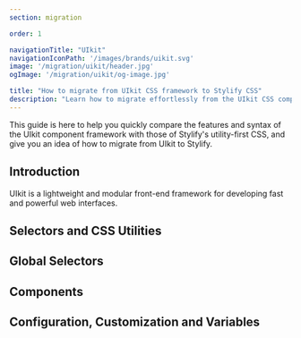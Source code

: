 ```yaml
---
section: migration

order: 1

navigationTitle: "UIkit"
navigationIconPath: '/images/brands/uikit.svg'
image: '/migration/uikit/header.jpg'
ogImage: '/migration/uikit/og-image.jpg'

title: "How to migrate from UIkit CSS framework to Stylify CSS"
description: "Learn how to migrate effortlessly from the UIkit CSS component framework to Stylify's utility-first CSS and code faster with less code."
---
```


This guide is here to help you quickly compare the features and syntax of the UIkit component framework with those of Stylify's utility-first CSS, and give you an idea of how to migrate from UIkit to Stylify.

<MigrationNote></MigrationNote>

## Introduction

UIkit is a lightweight and modular front-end framework for developing fast and powerful web interfaces.

<MigrationStylifyDescription></MigrationStylifyDescription>

## Selectors and CSS Utilities

<migration-code-block image="uikit.svg">
<template #tool>

UIkit provides a set of utilities for properties like margin, padding, width, etc.

I could not find any information if it provides something like `hover` or `active` pseudo classes support and media queries support.

```html
<div class="
	uk-width-1-1
	uk-padding-small
	u-text-lead
"></div>
```

</template>
<template #stylify>

<MigrationStylifySelectors></MigrationStylifySelectors>


</template>
</migration-code-block>


## Global Selectors

<migration-code-block image="uikit.svg">
<template #tool>

I could not find any information suggesting that  UIkit provides something like dynamic Global Selectors.

</template>
<template #stylify>

<MigrationStylifyCustomSelectors></MigrationStylifyCustomSelectors>

</template>
</migration-code-block>

## Components
<migration-code-block image="uikit.svg">
<template #tool>

UIkit is a framework based on components. Therefore, there are plenty of components, such as buttons, badges, forms, tables, menus, etc:

```html
<span class="uk-badge"></span>
<a class="uk-button uk-button-default" href=""></a>
```

</template>
<template #stylify>

<MigrationStylifyComponents></MigrationStylifyComponents>

</template>
</migration-code-block>

## Configuration, Customization and Variables
<migration-code-block image="uikit.svg">
<template #tool>

UIkit provides a theme that you can modify during a build process through variables:

```css
// 1. Your custom variables and variable overwrites.
$global-link-color: #DA7D02;

// 2. Import default variables and available mixins.
@import "uikit/src/scss/variables-theme.scss";
@import "uikit/src/scss/mixins-theme.scss";

// 3. Your custom mixin overwrites.
@mixin hook-card() { color: #000; }

// 4. Import UIkit.
@import "uikit/src/scss/uikit-theme.scss";
```

</template>
<template #stylify>

<MigrationStylifyVariables></MigrationStylifyVariables>

</template>
</migration-code-block>

<migration-page-footer></migration-page-footer>
